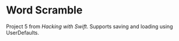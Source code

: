 # Word Scramble
Project 5 from _Hacking with Swift_.
Supports saving and loading using UserDefaults.

